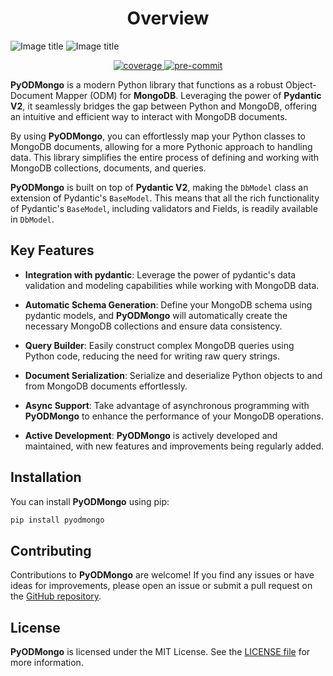 # <center>Overview</center>

![Image title](./assets/images/pyodmongo_Logo_BG_Dark.png#only-dark)
![Image title](./assets/images/pyodmongo_Logo_BG_White.png#only-light)

<div align="center">
    <a href="https://pypi.org/project/pyodmongo/" target="_blank">
      <img src="https://img.shields.io/pypi/v/pyodmongo" alt="coverage">
    </a>
    <a href="https://pypi.org/project/pyodmongo/" target="_blank">
      <img src="https://img.shields.io/badge/Python-3.11-green" alt="pre-commit">
    </a>
</div>


**PyODMongo** is a modern Python library that functions as a robust Object-Document Mapper (ODM) for **MongoDB**. Leveraging the power of **Pydantic V2**, it seamlessly bridges the gap between Python and MongoDB, offering an intuitive and efficient way to interact with MongoDB documents.

By using **PyODMongo**, you can effortlessly map your Python classes to MongoDB documents, allowing for a more Pythonic approach to handling data. This library simplifies the entire process of defining and working with MongoDB collections, documents, and queries.

**PyODMongo** is built on top of **Pydantic V2**, making the `DbModel` class an extension of Pydantic's `BaseModel`. This means that all the rich functionality of Pydantic's `BaseModel`, including validators and Fields, is readily available in `DbModel`.

## Key Features

- **Integration with pydantic**: Leverage the power of pydantic's data validation and modeling capabilities while working with MongoDB data.

- **Automatic Schema Generation**: Define your MongoDB schema using pydantic models, and **PyODMongo** will automatically create the necessary MongoDB collections and ensure data consistency.

- **Query Builder**: Easily construct complex MongoDB queries using Python code, reducing the need for writing raw query strings.

- **Document Serialization**: Serialize and deserialize Python objects to and from MongoDB documents effortlessly.

- **Async Support**: Take advantage of asynchronous programming with **PyODMongo** to enhance the performance of your MongoDB operations.

- **Active Development**: **PyODMongo** is actively developed and maintained, with new features and improvements being regularly added.

## Installation

You can install **PyODMongo** using pip:

```bash
pip install pyodmongo
```

## Contributing

Contributions to **PyODMongo** are welcome! If you find any issues or have ideas for improvements, please open an issue or submit a pull request on the [GitHub repository](https://github.com/mauro-andre/pyodmongo).

## License
**PyODMongo** is licensed under the MIT License. See the [LICENSE file](https://github.com/mauro-andre/pyodmongo/blob/master/LICENSE) for more information.